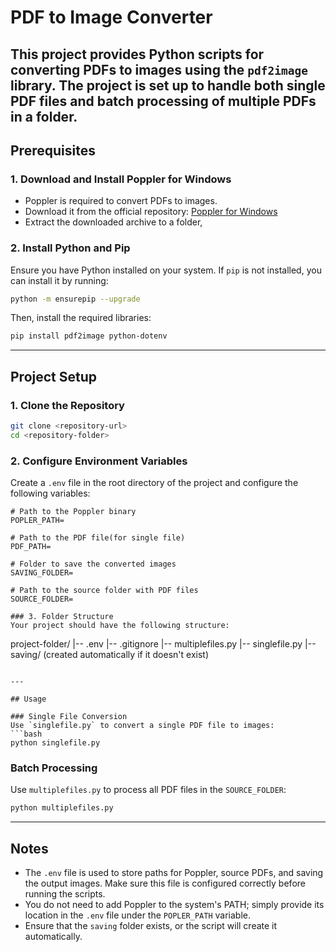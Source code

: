 # PDF to Image Converter

This project provides Python scripts for converting PDFs to images using the `pdf2image` library. The project is set up to handle both single PDF files and batch processing of multiple PDFs in a folder. 
---

## Prerequisites

### 1. Download and Install Poppler for Windows
- Poppler is required to convert PDFs to images.
- Download it from the official repository: [Poppler for Windows](https://github.com/oschwartz10612/poppler-windows/releases/)
- Extract the downloaded archive to a folder,

### 2. Install Python and Pip
Ensure you have Python installed on your system. If `pip` is not installed, you can install it by running:
```bash
python -m ensurepip --upgrade
```

Then, install the required libraries:
```bash
pip install pdf2image python-dotenv
```

---

## Project Setup

### 1. Clone the Repository
```bash
git clone <repository-url>
cd <repository-folder>
```

### 2. Configure Environment Variables
Create a `.env` file in the root directory of the project and configure the following variables:
```dotenv
# Path to the Poppler binary
POPLER_PATH=

# Path to the PDF file(for single file)
PDF_PATH=

# Folder to save the converted images
SAVING_FOLDER=

# Path to the source folder with PDF files
SOURCE_FOLDER=

### 3. Folder Structure
Your project should have the following structure:
```
project-folder/
|-- .env
|-- .gitignore
|-- multiplefiles.py
|-- singlefile.py
|-- saving/ (created automatically if it doesn't exist)

```

---

## Usage

### Single File Conversion
Use `singlefile.py` to convert a single PDF file to images:
```bash
python singlefile.py
```

### Batch Processing
Use `multiplefiles.py` to process all PDF files in the `SOURCE_FOLDER`:
```bash
python multiplefiles.py
```

---

## Notes
- The `.env` file is used to store paths for Poppler, source PDFs, and saving the output images. Make sure this file is configured correctly before running the scripts.
- You do not need to add Poppler to the system's PATH; simply provide its location in the `.env` file under the `POPLER_PATH` variable.
- Ensure that the `saving` folder exists, or the script will create it automatically.
